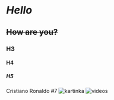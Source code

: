 # **_Hello_**
## ~~How are you?~~
### H3
#### H4
##### H5
Cristiano Ronaldo #7
![kartinka](https://resize-parismatch.lanmedia.fr/r/625,417,center-middle,ffffff/img/var/news/storage/images/paris-match/people/cristiano-ronaldo-le-tendre-hommage-a-son-pere-1362170/22657973-1-fre-FR/Cristiano-Ronaldo-le-tendre-hommage-a-son-pere.jpg)
![videos](http://www.youtube.com/watch?v=ID_ВИДЕОРОЛИКА_НА_YOUTUBE)
